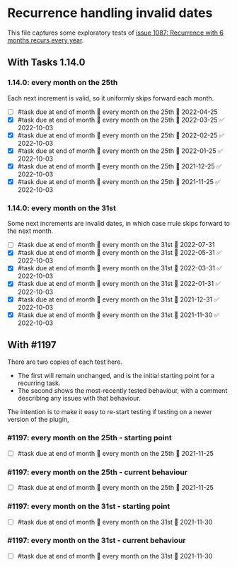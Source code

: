 
# Recurrence handling invalid dates

This file captures some exploratory tests of [issue 1087: Recurrence with 6 months recurs every year](https://github.com/obsidian-tasks-group/obsidian-tasks/issues/1087).

## With Tasks 1.14.0

### 1.14.0: every month on the 25th

Each next increment is valid, so it uniformly skips forward each month.

- [ ] #task due at end of month 🔁 every month on the 25th 📅 2022-04-25
- [x] #task due at end of month 🔁 every month on the 25th 📅 2022-03-25 ✅ 2022-10-03
- [x] #task due at end of month 🔁 every month on the 25th 📅 2022-02-25 ✅ 2022-10-03
- [x] #task due at end of month 🔁 every month on the 25th 📅 2022-01-25 ✅ 2022-10-03
- [x] #task due at end of month 🔁 every month on the 25th 📅 2021-12-25 ✅ 2022-10-03
- [x] #task due at end of month 🔁 every month on the 25th 📅 2021-11-25 ✅ 2022-10-03

### 1.14.0: every month on the 31st

Some next increments are invalid dates, in which case rrule skips forward to the next month.

- [ ] #task due at end of month 🔁 every month on the 31st 📅 2022-07-31
- [x] #task due at end of month 🔁 every month on the 31st 📅 2022-05-31 ✅ 2022-10-03
- [x] #task due at end of month 🔁 every month on the 31st 📅 2022-03-31 ✅ 2022-10-03
- [x] #task due at end of month 🔁 every month on the 31st 📅 2022-01-31 ✅ 2022-10-03
- [x] #task due at end of month 🔁 every month on the 31st 📅 2021-12-31 ✅ 2022-10-03
- [x] #task due at end of month 🔁 every month on the 31st 📅 2021-11-30 ✅ 2022-10-03

## With #1197

There are two copies of each test here.

- The first will remain unchanged, and is the initial starting point for a recurring task.
- The second shows the most-recently tested behaviour, with a comment describing any issues with that behaviour.

The intention is to make it easy to re-start testing  if testing on a newer version of the plugin,

### #1197: every month on the 25th - starting point

- [ ] #task due at end of month 🔁 every month on the 25th 📅 2021-11-25

### #1197: every month on the 25th - current behaviour

- [ ] #task due at end of month 🔁 every month on the 25th 📅 2021-11-25

### #1197: every month on the 31st - starting point

- [ ] #task due at end of month 🔁 every month on the 31st 📅 2021-11-30

### #1197: every month on the 31st - current behaviour

- [ ] #task due at end of month 🔁 every month on the 31st 📅 2021-11-30
